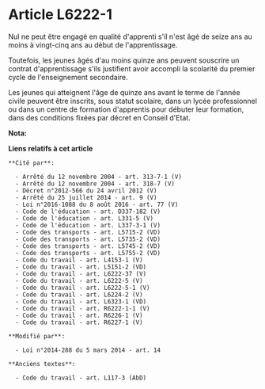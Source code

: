 # Article L6222-1

Nul ne peut être engagé en qualité d'apprenti s'il n'est âgé de seize ans au moins à vingt-cinq ans au début de
l'apprentissage. 

Toutefois, les jeunes âgés d'au moins quinze ans peuvent souscrire un contrat d'apprentissage s'ils justifient avoir accompli
la scolarité du premier cycle de l'enseignement secondaire.

Les jeunes qui atteignent l'âge de quinze ans avant le terme de l'année civile peuvent être inscrits, sous statut scolaire,
dans un lycée professionnel ou dans un centre de formation d'apprentis pour débuter leur formation, dans des conditions
fixées par décret en Conseil d'Etat.

**Nota:**



**Liens relatifs à cet article**

	**Cité par**:

	  - Arrêté du 12 novembre 2004 - art. 313-7-1 (V)
	  - Arrêté du 12 novembre 2004 - art. 318-7 (V)
	  - Décret n°2012-566 du 24 avril 2012 (V)
	  - Arrêté du 25 juillet 2014 - art. 9 (V)
	  - Loi n°2016-1088 du 8 août 2016 - art. 77 (V)
	  - Code de l'éducation - art. D337-182 (V)
	  - Code de l'éducation - art. L331-5 (V)
	  - Code de l'éducation - art. L337-3-1 (V)
	  - Code des transports - art. L5715-2 (VD)
	  - Code des transports - art. L5735-2 (VD)
	  - Code des transports - art. L5745-2 (VD)
	  - Code des transports - art. L5755-2 (VD)
	  - Code du travail - art. L4153-1 (V)
	  - Code du travail - art. L5151-2 (VD)
	  - Code du travail - art. L6222-37 (V)
	  - Code du travail - art. L6222-5 (V)
	  - Code du travail - art. L6222-5-1 (V)
	  - Code du travail - art. L6224-2 (V)
	  - Code du travail - art. L6323-1 (VD)
	  - Code du travail - art. R6222-1-1 (V)
	  - Code du travail - art. R6226-1 (V)
	  - Code du travail - art. R6227-1 (V)

	**Modifié par**:

	  - Loi n°2014-288 du 5 mars 2014 - art. 14

	**Anciens textes**:

	  - Code du travail - art. L117-3 (AbD)

